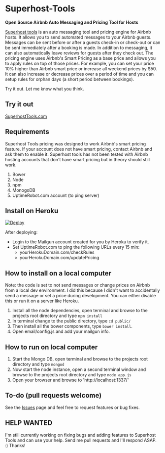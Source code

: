 # Superhost-Tools
**Open Source Airbnb Auto Messaging and Pricing Tool for Hosts**

[Superhost tools](https://SuperhostTools.com) is an auto messaging tool and pricing engine for Airbnb hosts.  It allows you to send automated messages to your Airbnb guests.  Messages can be sent before or after a guests check-in or check-out or can be sent immediately after a booking is made.  In addition to messaging, it can also automatically leave reviews for guests after they check out.  The pricing engine uses Airbnb's Smart Pricing as a base price and allows you to apply rules on top of those prices.  For example, you can set your price 10% higher than Airbnb smart price or increase all weekend prices by $50.  It can also increase or decrease prices over a period of time and you can setup rules for orphan days (a short period between bookings).

Try it out.  Let me know what you think.

## Try it out

[SuperhostTools.com](https://SuperhostTools.com)

## Requirements
Superhost Tools pricing was designed to work Airbnb's smart pricing feature.  If your account does not have smart pricing, contact Airbnb and ask them to enable it.  Superhost tools has not been tested with Airbnb hosting accounts that don't have smart pricing but in theory should still work.

1. Bower
2. Node
3. npm
4. MonogoDB
5. UptimeRobot.com account (to ping server)

## Install on Heroku
[![Deploy](https://www.herokucdn.com/deploy/button.svg)](https://heroku.com/deploy)

After deploying:
- Login to the Mailgun account created for you by Heroku to verify it.
- Set UptimeRobot.com to ping the following URLs every 15 min:
  - yourHerokuDomain.com/checkRules
  - yourHerokuDomain.com/updatePricing

## How to install on a local computer
Note: the code is set to not send messages or change prices on Airbnb from a local dev environment.  I did this because I didn't want to accidentally send a message or set a price during development.  You can either disable this or run it on a server like Heroku.

1. Install all the node dependencies, open terminal and browse to the projects root directory and type `npm install`
2. In terminal change to the public directory, type `cd public/`
3. Then install all the bower components, type `bower install`.
4. Open email/config.js and add your mailgun info.

## How to run on local computer
1. Start the Mongo DB, open terminal and browse to the projects root directory and type `mongod`
2. Now start the node instance, open a second terminal window and browse to the projects root directory and type `node app.js`
3. Open your browser and browse to 'http://localhost:1337/'

## To-do (pull requests welcome)
See the [Issues](https://github.com/wootwoot1234/Superhost-Tools/issues) page and feel free to request features or bug fixes.

## HELP WANTED
I'm still currently working on fixing bugs and adding features to Superhost Tools and can use your help.  Send me pull requests and I'll respond ASAP.  :)  Thanks!
